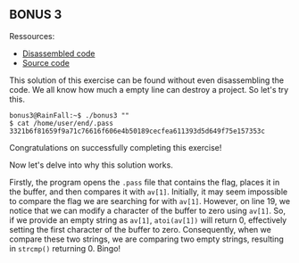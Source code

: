 ## BONUS 3

Ressources:
- [Disassembled code](disassembled_code.md)
- [Source code](srcs/bonus3.c)

This solution of this exercise can be found without even disassembling the code. We all know how much a empty line can destroy a project. So let's try this.

```shell
bonus3@RainFall:~$ ./bonus3 ""
$ cat /home/user/end/.pass
3321b6f81659f9a71c76616f606e4b50189cecfea611393d5d649f75e157353c
```

Congratulations on successfully completing this exercise!

Now let's delve into why this solution works.

Firstly, the program opens the `.pass` file that contains the flag, places it in the buffer, and then compares it with `av[1]`. Initially, it may seem impossible to compare the flag we are searching for with `av[1]`. However, on line 19, we notice that we can modify a character of the buffer to zero using `av[1]`. So, if we provide an empty string as `av[1]`, `atoi(av[1])` will return 0, effectively setting the first character of the buffer to zero. Consequently, when we compare these two strings, we are comparing two empty strings, resulting in `strcmp()` returning 0. Bingo!